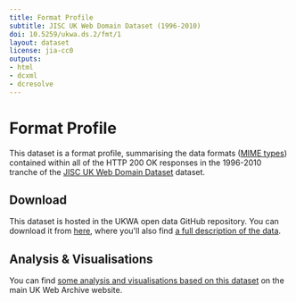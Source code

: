 ```yaml
---
title: Format Profile
subtitle: JISC UK Web Domain Dataset (1996-2010)
doi: 10.5259/ukwa.ds.2/fmt/1
layout: dataset
license: jia-cc0
outputs:
- html
- dcxml
- dcresolve
---
```


# Format Profile

This dataset is a format profile, summarising the data formats ([MIME types](https://developer.mozilla.org/en-US/docs/Web/HTTP/Basics_of_HTTP/MIME_types)) contained within all of the HTTP 200 OK responses in the 1996-2010 tranche of the [JISC UK Web Domain Dataset](..) dataset.

Download
--------

This dataset is hosted in the UKWA open data GitHub repository. You can download it from [here](https://github.com/ukwa/opendata/tree/gh-pages/ukwa.ds.2/fmt), where you'll also find [a full description of the data](https://github.com/ukwa/opendata/tree/gh-pages/ukwa.ds.2/fmt#uk-web-domain-dataset-1996-2010-format-profile).

## Analysis & Visualisations ##
You can find [some analysis and visualisations based on this dataset](http://www.webarchive.org.uk/ukwa/visualisation/ukwa.ds.2/fmt) on the main UK Web Archive website.




